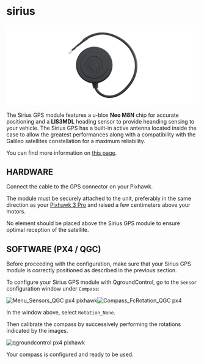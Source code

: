 # sirius

![Sirius M8N GPS](https://github.com/drotek/Docs-Pixhawk3Pro/blob/master/images/gps-sirius-drotek-doc.png?raw=true)

The Sirius GPS module features a u-blox **Neo M8N** chip for accurate positioning and a **LIS3MDL** heading sensor to provide heanding sensing to your vehicle. The Sirius GPS has a built-in active antenna located inside the case to allow the greatest performances along with a compatibility with the Galileo satellites constellation for a maximum reliability.

You can find more information on [this page](https://store.drotek.com/gps/856-sirius-gps-8944595120557.html).

## HARDWARE

Connect the cable to the GPS connector on your Pixhawk.

The module must be securely attached to the unit, preferably in the same direction as your [Pixhawk 3 Pro](https://store.drotek.com/autopilots/885-pixhawk-pro-autopilot-8944595120670.html) and raised a few centimeters above your motors.

No element should be placed above the Sirius GPS module to ensure optimal reception of the satellite.

## SOFTWARE \(PX4 / QGC\)

Before proceeding with the configuration, make sure that your Sirius GPS module is correctly positioned as described in the previous section.

To configure your Sirius GPS module with QgroundControl, go to the `Sensor` configuration window under `Compass`:

![Menu\_Sensors\_QGC px4 pixhawk](https://drotek.com/wp-content/uploads/2017/01/Menu_Sensors_QGC.png)![Compass\_FcRotation\_QGC px4](https://drotek.com/wp-content/uploads/2017/01/Compass_FcRotation_QGC.png)

In the window above, select `Rotation_None`.

Then calibrate the compass by successively performing the rotations indicated by the images.

![qgroundcontrol px4 pixhawk](https://drotek.com/wp-content/uploads/2017/01/Window_Compass_Calib_QGC-700x460.png)

Your compass is configured and ready to be used.


